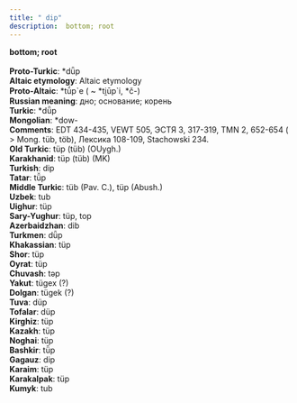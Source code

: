 ```yaml
---
title: " dip"
description:  bottom; root
---
```

<p data-pagefind-weight="0.5">
<strong> bottom; root</strong><br><br>
<strong>Proto-Turkic</strong>:  *dǖp<br>
<strong>Altaic etymology</strong>:  Altaic etymology<br>
<strong> Proto-Altaic</strong>:  *tū́p`e ( ~ *ti̯ūp`i, *č-)<br>
<strong>Russian meaning</strong>:  дно; основание; корень<br>
<strong>Turkic</strong>:  *dǖp<br>
<strong>Mongolian</strong>:  *dow-<br>
<strong>Comments</strong>:  EDT 434-435, VEWT 505, ЭСТЯ 3, 317-319, TMN 2, 652-654 ( > Mong. tüb, töb), Лексика 108-109, Stachowski 234.<br>
<strong>Old Turkic</strong>:  tüp (tüb) (OUygh.)<br>
<strong>Karakhanid</strong>:  tüp (tüb) (MK)<br>
<strong>Turkish</strong>:  dip<br>
<strong>Tatar</strong>:  tü̆p<br>
<strong>Middle Turkic</strong>:  tüb (Pav. C.), tüp (Abush.)<br>
<strong>Uzbek</strong>:  tub<br>
<strong>Uighur</strong>:  tüp<br>
<strong>Sary-Yughur</strong>:  tüp, top<br>
<strong>Azerbaidzhan</strong>:  dib<br>
<strong>Turkmen</strong>:  dǖp<br>
<strong>Khakassian</strong>:  tüp<br>
<strong>Shor</strong>:  tüp<br>
<strong>Oyrat</strong>:  tüp<br>
<strong>Chuvash</strong>:  tǝp<br>
<strong>Yakut</strong>:  tügex (?)<br>
<strong>Dolgan</strong>:  tügek (?)<br>
<strong>Tuva</strong>:  düp<br>
<strong>Tofalar</strong>:  düp<br>
<strong>Kirghiz</strong>:  tüp<br>
<strong>Kazakh</strong>:  tüp<br>
<strong>Noghai</strong>:  tüp<br>
<strong>Bashkir</strong>:  tü̆p<br>
<strong>Gagauz</strong>:  dip<br>
<strong>Karaim</strong>:  tüp<br>
<strong>Karakalpak</strong>:  tüp<br>
<strong>Kumyk</strong>:  tub<br>

</p>
